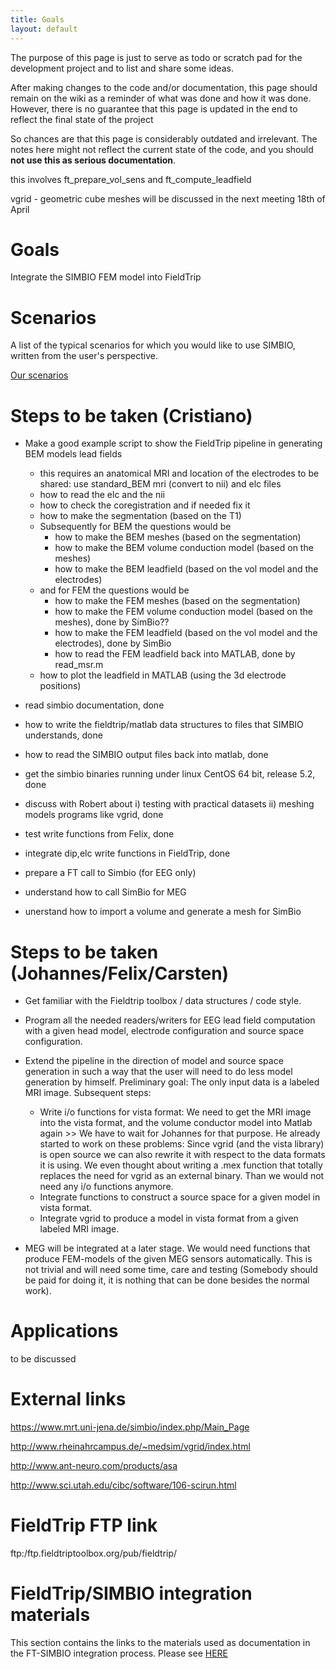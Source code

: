 ```yaml
---
title: Goals
layout: default
---
```


<div class="warning">
The purpose of this page is just to serve as todo or scratch pad for the development project and to list and share some ideas. 

After making changes to the code and/or documentation, this page should remain on the wiki as a reminder of what was done and how it was done. However, there is no guarantee that this page is updated in the end to reflect the final state of the project

So chances are that this page is considerably outdated and irrelevant. The notes here might not reflect the current state of the code, and you should **not use this as serious documentation**.
</div>

this involves ft_prepare_vol_sens and ft_compute_leadfield

vgrid - geometric cube meshes will be discussed in the next meeting 18th of April

# Goals

Integrate the SIMBIO FEM model into FieldTrip

# Scenarios

A list of the typical scenarios for which you would like to use SIMBIO, written from the user's perspective.

[Our scenarios](/development/simbio/simbio_scenarios)
# Steps to be taken (Cristiano)

*  Make a good example script to show the FieldTrip pipeline in generating BEM models lead fields
    * this requires an anatomical MRI and location of the electrodes to be shared: use standard_BEM mri (convert to nii) and elc files
    * how to read the elc and the nii 
    * how to check the coregistration and if needed fix it
    * how to make the segmentation (based on the T1)
    * Subsequently for BEM the questions would be
      * how to make the BEM meshes (based on the segmentation)
      * how to make the BEM volume conduction model (based on the meshes)
      * how to make the BEM leadfield (based on the vol model and the electrodes)
    * and for FEM the questions would be
      * how to make the FEM meshes (based on the segmentation)
      * how to make the FEM volume conduction model (based on the meshes), done by SimBio??
      * how to make the FEM leadfield (based on the vol model and the electrodes), done by SimBio
      * how to read the FEM leadfield back into MATLAB, done by read_msr.m
    * how to plot the leadfield in MATLAB (using the 3d electrode positions)

*  read simbio documentation, done

*  how to write the fieldtrip/matlab data structures to files that SIMBIO understands, done

*  how to read the SIMBIO output files back into matlab, done

*  get the simbio binaries running under linux CentOS 64 bit, release 5.2, done

*  discuss with Robert about i) testing with practical datasets ii) meshing models programs like vgrid, done

*  test write functions from Felix, done

*  integrate dip,elc write functions in FieldTrip, done

*  prepare a FT call to Simbio (for EEG only)

*  understand how to call SimBio for MEG

*  unerstand how to import a volume and generate a mesh for SimBio

# Steps to be taken (Johannes/Felix/Carsten)

*  Get familiar with the Fieldtrip toolbox / data structures / code style.

*  Program all the needed readers/writers for EEG lead field computation with a given head model, electrode configuration and source space configuration.

*  Extend the pipeline in the direction of model and source space generation in such a way that the user will need to do less model generation by himself. Preliminary goal: The only input data is a labeled MRI image. Subsequent steps:  
    * Write i/o functions for vista format: We need to get the MRI image into the vista format, and the volume conductor model into Matlab again >> We have to wait for Johannes for that purpose. He already started to work on these problems: Since vgrid (and the vista library) is open source we can also rewrite it with respect to the data formats it is using. We even thought about writing a .mex function that totally replaces the need for vgrid as an external binary. Than we would not need any i/o functions anymore.   
    * Integrate functions to construct a source space for a given model in vista format.
    * Integrate vgrid to  produce a model in vista format from a given labeled MRI image.

*  MEG will be integrated at a later stage. We would need functions that produce FEM-models of the given MEG sensors automatically. This is not trivial and will need some time, care and testing (Somebody should be paid for doing it, it is nothing that can be done besides the normal work). 
# Applications

to be discussed
# External links

https://www.mrt.uni-jena.de/simbio/index.php/Main_Page

http://www.rheinahrcampus.de/~medsim/vgrid/index.html

http://www.ant-neuro.com/products/asa

http://www.sci.utah.edu/cibc/software/106-scirun.html
# FieldTrip FTP link

ftp:/ftp.fieldtriptoolbox.org/pub/fieldtrip/

# FieldTrip/SIMBIO integration materials

This section contains the links to the materials used as documentation in the FT-SIMBIO integration process. Please see [HERE](/development/simbio/simbio_materials)

